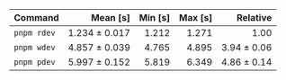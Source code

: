 | Command | Mean [s] | Min [s] | Max [s] | Relative |
|:---|---:|---:|---:|---:|
| `pnpm rdev` | 1.234 ± 0.017 | 1.212 | 1.271 | 1.00 |
| `pnpm wdev` | 4.857 ± 0.039 | 4.765 | 4.895 | 3.94 ± 0.06 |
| `pnpm pdev` | 5.997 ± 0.152 | 5.819 | 6.349 | 4.86 ± 0.14 |
